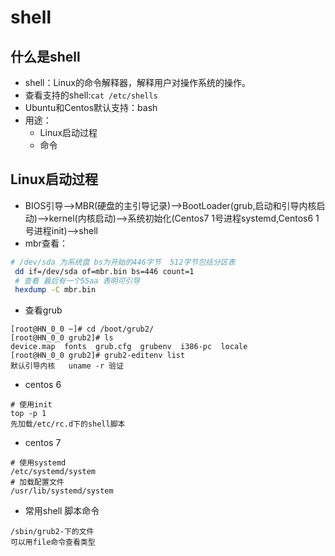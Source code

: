 # shell
## 什么是shell
- shell：Linux的命令解释器，解释用户对操作系统的操作。
- 查看支持的shell:`cat /etc/shells`
- Ubuntu和Centos默认支持：bash
- 用途：
  - Linux启动过程
  - 命令
## Linux启动过程
- BIOS引导-->MBR(硬盘的主引导记录)-->BootLoader(grub,启动和引导内核启动)-->kernel(内核启动)-->系统初始化(Centos7 1号进程systemd,Centos6 1号进程init)-->shell
- mbr查看：
```bash
# /dev/sda 为系统盘 bs为开始的446字节  512字节包括分区表
 dd if=/dev/sda of=mbr.bin bs=446 count=1
 # 查看 最后有一个55aa 表明可引导
 hexdump -C mbr.bin
```
- 查看grub
```
[root@HN_0_0 ~]# cd /boot/grub2/
[root@HN_0_0 grub2]# ls
device.map  fonts  grub.cfg  grubenv  i386-pc  locale
[root@HN_0_0 grub2]# grub2-editenv list
默认引导内核   uname -r 验证
```
- centos 6
```
# 使用init
top -p 1
先加载/etc/rc.d下的shell脚本
```
- centos 7
```
# 使用systemd
/etc/systemd/system
# 加载配置文件
/usr/lib/systemd/system
```
- 常用shell 脚本命令
```
/sbin/grub2-下的文件
可以用file命令查看类型
```
